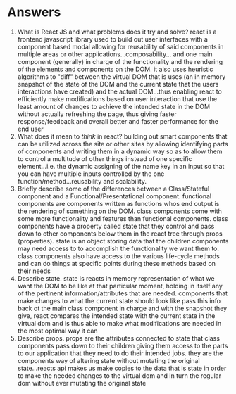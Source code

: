 # Answers

1.  What is React JS and what problems does it try and solve?
      react is a frontend javascript library used to build out user interfaces with a component based modal allowing for reusability of said components in multiple areas or other applications...composability... and one main component (generally) in charge of the functionality and the rendering of the elements and components on the DOM. it also uses heuristic algorithms to "diff" between the virtual DOM that is uses (an in memory snapshot of the state of the DOM and the current state that the users interactions have created) and the actual DOM...thus enabling react to efficiently make modifications based on user interaction that use the least amount of changes to achieve the intended state in the DOM without actually refreshing the page, thus giving faster response/feedback and overall better and faster performance for the end user
1.  What does it mean to _think_ in react?
      building out smart components that can be utilized across the site or other sites by allowing identifying parts of components and writing them in  a dynamic way so as to allow them to control a multitude of other things instead of one specific element...i.e. the dynamic assigning of the name key in an input so that you can have multiple inputs controlled by the one function/method...reusability and scalability.
1.  Briefly describe some of the differences between a Class/Stateful component and a Functional/Presentational component.
      functional components are components written as functions whos end output is the rendering of something on the DOM. class components come with some more functionality and features than functional components. class components have a property called state that they control and pass down to other components below them in the react tree through props (properties). state is an object storing data that the children components may need access to to accomplish the functionality we want them to. class components also have access to the various life-cycle methods and can do things at specific points during these methods based on their needs
1.  Describe state.
      state is reacts in memory representation of what we want the DOM to be like at that particular moment, holding in itself any of the pertinent information/attributes that are needed. components that make changes to what the current state should look like pass this info back ot the main class component in charge and with the snapshot they give, react compares the intended state with the current state in the virtual dom and is thus able to make what modifications are needed in the most optimal way it can
1.  Describe props.
      props are the attributes connected to state that class components pass down to their children giving them access to the parts to our application that they need to do their intended jobs. they are the components way of altering state without mutating the original state...reacts api makes us make copies to the data that is state in order to make the needed changes to the virtual dom and in turn the regular dom without ever mutating the original state